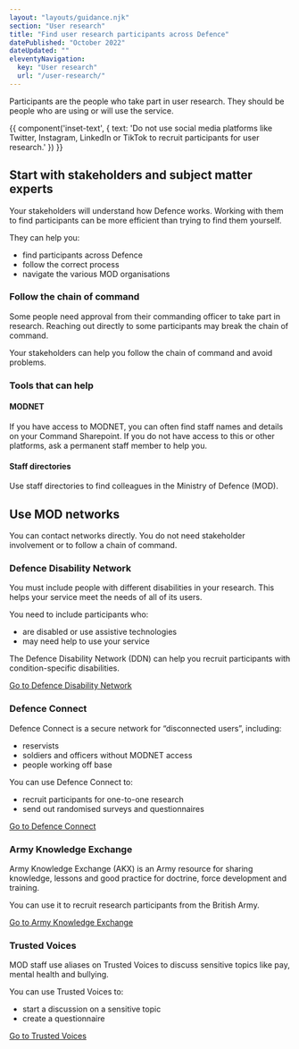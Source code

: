 ```yaml
---
layout: "layouts/guidance.njk"
section: "User research"
title: "Find user research participants across Defence"
datePublished: "October 2022"
dateUpdated: ""
eleventyNavigation:
  key: "User research"
  url: "/user-research/"
---
```


Participants are the people who take part in user research. They should be people who are using or will use the service.

{{ component('inset-text', {
  text: 'Do not use social media platforms like Twitter, Instagram, LinkedIn or TikTok to recruit participants for user research.'
}) }}

## Start with stakeholders and subject matter experts

Your stakeholders will understand how Defence works. Working with them to find participants can be more efficient than trying to find them yourself.

They can help you:

- find participants across Defence
- follow the correct process
- navigate the various MOD organisations

### Follow the chain of command

Some people need approval from their commanding officer to take part in research. Reaching out directly to some participants may break the chain of command.

Your stakeholders can help you follow the chain of command and avoid problems.

### Tools that can help

#### MODNET

If you have access to MODNET, you can often find staff names and details on your Command Sharepoint. If you do not have access to this or other platforms, ask a permanent staff member to help you.

#### Staff directories

Use staff directories to find colleagues in the Ministry of Defence (MOD).

## Use MOD networks

You can contact networks directly. You do not need stakeholder involvement or to follow a chain of command.

### Defence Disability Network

You must include people with different disabilities in your research. This helps your service meet the needs of all of its users.

You need to include participants who:

- are disabled or use assistive technologies
- may need help to use your service

The Defence Disability Network (DDN) can help you recruit participants with condition-specific disabilities.

[Go to Defence Disability Network](https://www.gov.uk)

### Defence Connect

Defence Connect is a secure network for “disconnected users”, including:

- reservists
- soldiers and officers without MODNET access
- people working off base

You can use Defence Connect to:

- recruit participants for one-to-one research
- send out randomised surveys and questionnaires

[Go to Defence Connect](https://www.army.mod.uk/digital-communications/defence-connect-guidance)

### Army Knowledge Exchange

Army Knowledge Exchange (AKX) is an Army resource for sharing knowledge, lessons and good practice for doctrine, force development and training.

You can use it to recruit research participants from the British Army.

[Go to Army Knowledge Exchange](https://www.army.mod.uk/deployments/army-knowledge-exchange)

### Trusted Voices

MOD staff use aliases on Trusted Voices to discuss sensitive topics like pay, mental health and bullying.

You can use Trusted Voices to:

- start a discussion on a sensitive topic
- create a questionnaire

[Go to Trusted Voices](https://www.army.mod.uk)
